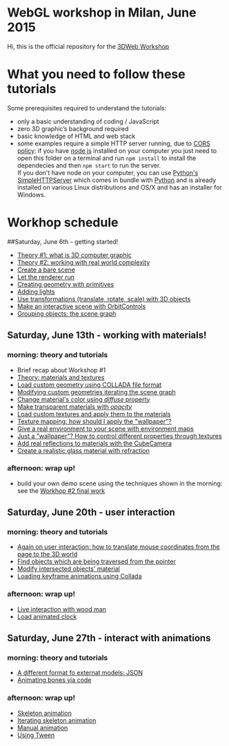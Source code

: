 # WebGL workshop in Milan, June 2015
Hi,
this is the official repository for the [3DWeb Workshop](http://www.3dweb.cc/)

# What you need to follow these tutorials
Some prerequisites required to understand the tutorials:
+   only a basic understanding of coding / JavaScript
+   zero 3D graphic’s background required
+   basic knowledge of HTML and web stack
+   some examples require a simple HTTP server running, due to [CORS policy](https://en.wikipedia.org/wiki/Same-origin_policy): 
if you have [node js](https://nodejs.org/) installed on your computer you just need to open this folder on a terminal and run `npm install` to install the dependecies and then `npm start` to run the server.   
If you don't have node on your computer, you can use [Python's SimpleHTTPServer](https://docs.python.org/2/library/simplehttpserver.html)
which comes in bundle with [Python](https://www.python.org/) and is already installed on various Linux distributions and OS/X and has an installer for Windows.

# Workhop schedule

##Saturday, June 6th - getting started!
+   [Theory #1: what is 3D computer graphic](https://docs.google.com/presentation/d/1jHReQE5lchAcquooXlse_dfuz4_mcumx4HfNhDx6Pqg/edit)
+   [Theory #2: working with real world complexity](https://docs.google.com/presentation/d/1jHReQE5lchAcquooXlse_dfuz4_mcumx4HfNhDx6Pqg/edit)
+   [Create a bare scene](course_material/01_create_scene.md)
+   [Let the renderer run](course_material/02_run_scene.md)
+   [Creating geometry with primitives](course_material/03_create_geometry.md)
+   [Adding lights](course_material/04_adding_lights.md)
+   [Use transformations (translate, rotate, scale) with 3D objects](course_material/05_use_transformations.md)
+   [Make an interactive scene with OrbitControls](course_material/06_user_interaction.md)
+   [Grouping objects: the scene graph](course_material/07_grouping_objects.md)

## Saturday, June 13th - working with materials!

### morning: theory and tutorials
+   Brief recap about Workshop #1
+   [Theory: materials and textures](https://docs.google.com/presentation/d/1kVe2cK1NEQK6FznNgbK-XYGfJikU4wsSxnMXuAAUYnQ/edit#slide=id.g5913d61c0_0_6)
+   [Load custom geometry using COLLADA file format](course_material/08_custom_geometry.md)
+   [Modifying custom geometries iterating the scene graph](course_material/09_traversing_scene_graph.md)
+   [Change material's color using _diffuse_ property](course_material/10_materials_diffuse.md)
+   [Make transparent materials with _opacity_](course_material/11_materials_opacity.md)
+   [Load custom textures and apply them to the materials](course_material/12_texture_loading.md)
+   [Texture mapping: how should I apply the "wallpaper"?](course_material/13_texture_mapping.md)
+   [Give a real environment to your scene with environment maps](course_material/14_environment_texture.md)
+   [Just a "wallpaper"? How to control different properties through textures](course_material/15_texture_channels.md)
+   [Add real reflections to materials with the CubeCamera](course_material/16_materials_reflections.md)
+   [Create a realistic glass material with refraction](course_material/17_materials_refractions.md)

### afternoon: wrap up!
+   build your own demo scene using the techniques shown in the morning: see the [Workhop #2 final work](course_material/WorkshopEnd_2.html)

## Saturday, June 20th - user interaction

### morning: theory and tutorials
+   [Again on user interaction: how to translate mouse coordinates from the page to the 3D world](course_material/18_translating_mouse_coordinates.md)
+   [Find objects which are being traversed from the pointer](course_material/19_find_intersections.md)
+   [Modify intersected objects' material](course_material/20_modify_intersected_objects.md)
+   [Loading keyframe animations using Collada](course_material/21_loading_keyframe_animation.md)

### afternoon: wrap up!
+   [Live interaction with wood man](examples/WorkshopEnd_3_A.html)
+   [Load animated clock](examples/WorkshopEnd_3_B.html)

## Saturday, June 27th - interact with animations

### morning: theory and tutorials
+   [A different format fo externat models: JSON](course_material/22_loading_skeleton_animations.md)
+   [Animating bones via code](course_material/23_manual_bones_animations.md)

### afternoon: wrap up!
+   [Skeleton animation](examples/12_json_skeleton_animation.html)
+   [Iterating skeleton animation](examples/13_json_skeleton_animation_tracked.html)
+   [Manual animation](examples/13_json_manual_animation.html)
+   [Using Tween](examples/14_json_manual_animation_tween.html)